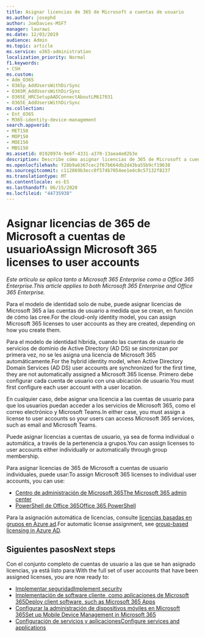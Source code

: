```yaml
---
title: Asignar licencias de 365 de Microsoft a cuentas de usuario
ms.author: josephd
author: JoeDavies-MSFT
manager: laurawi
ms.date: 12/03/2019
audience: Admin
ms.topic: article
ms.service: o365-administration
localization_priority: Normal
f1.keywords:
- CSH
ms.custom:
- Adm_O365
- O365p_AddUsersWithDirSync
- O365M_AddUsersWithDirSync
- O365E_HRCSetupAADConnectAboutLM617031
- O365E_AddUsersWithDirSync
ms.collection:
- Ent_O365
- M365-identity-device-management
search.appverid:
- MET150
- MOP150
- MOE150
- MBS150
ms.assetid: 01920974-9e6f-4331-a370-13aea4e82b3e
description: Describe cómo asignar licencias de 365 de Microsoft a cuentas de usuario, ya sea de forma individual o en función de la pertenencia a grupos.
ms.openlocfilehash: f28b9a6367cec2f67b664db2d43ba55b9cf19638
ms.sourcegitcommit: c112869b3ecc0f574b7054ee1edc8c57132f8237
ms.translationtype: MT
ms.contentlocale: es-ES
ms.lasthandoff: 06/15/2020
ms.locfileid: "44735938"
---
```

# <a name="assign-microsoft-365-licenses-to-user-accounts"></a><span data-ttu-id="94abc-103">Asignar licencias de 365 de Microsoft a cuentas de usuario</span><span class="sxs-lookup"><span data-stu-id="94abc-103">Assign Microsoft 365 licenses to user accounts</span></span>

<span data-ttu-id="94abc-104">*Este artículo se aplica tanto a Microsoft 365 Enterprise como a Office 365 Enterprise.*</span><span class="sxs-lookup"><span data-stu-id="94abc-104">*This article applies to both Microsoft 365 Enterprise and Office 365 Enterprise.*</span></span>

<span data-ttu-id="94abc-105">Para el modelo de identidad solo de nube, puede asignar licencias de Microsoft 365 a las cuentas de usuario a medida que se crean, en función de cómo las cree.</span><span class="sxs-lookup"><span data-stu-id="94abc-105">For the cloud-only identity model, you can assign Microsoft 365 licenses to user accounts as they are created, depending on how you create them.</span></span>

<span data-ttu-id="94abc-106">Para el modelo de identidad híbrida, cuando las cuentas de usuario de servicios de dominio de Active Directory (AD DS) se sincronizan por primera vez, no se les asigna una licencia de Microsoft 365 automáticamente.</span><span class="sxs-lookup"><span data-stu-id="94abc-106">For the hybrid identity model, when Active Directory Domain Services (AD DS) user accounts are synchronized for the first time, they are not automatically assigned a Microsoft 365 license.</span></span> <span data-ttu-id="94abc-107">Primero debe configurar cada cuenta de usuario con una ubicación de usuario.</span><span class="sxs-lookup"><span data-stu-id="94abc-107">You must first configure each user account with a user location.</span></span>

<span data-ttu-id="94abc-108">En cualquier caso, debe asignar una licencia a las cuentas de usuario para que los usuarios puedan acceder a los servicios de Microsoft 365, como el correo electrónico y Microsoft Teams.</span><span class="sxs-lookup"><span data-stu-id="94abc-108">In either case, you must assign a license to user accounts so your users can access Microsoft 365 services, such as email and Microsoft Teams.</span></span>

<span data-ttu-id="94abc-109">Puede asignar licencias a cuentas de usuario, ya sea de forma individual o automática, a través de la pertenencia a grupos.</span><span class="sxs-lookup"><span data-stu-id="94abc-109">You can assign licenses to user accounts either individually or automatically through group membership.</span></span>

<span data-ttu-id="94abc-110">Para asignar licencias de 365 de Microsoft a cuentas de usuario individuales, puede usar:</span><span class="sxs-lookup"><span data-stu-id="94abc-110">To assign Microsoft 365 licenses to individual user accounts, you can use:</span></span>

- [<span data-ttu-id="94abc-111">Centro de administración de Microsoft 365</span><span class="sxs-lookup"><span data-stu-id="94abc-111">The Microsoft 365 admin center</span></span>](https://docs.microsoft.com/microsoft-365/admin/manage/assign-licenses-to-users)
- [<span data-ttu-id="94abc-112">PowerShell de Office 365</span><span class="sxs-lookup"><span data-stu-id="94abc-112">Office 365 PowerShell</span></span>](https://docs.microsoft.com/office365/enterprise/powershell/assign-licenses-to-user-accounts-with-office-365-powershell)

<span data-ttu-id="94abc-113">Para la asignación automática de licencias, consulte [licencias basadas en grupos en Azure ad](https://docs.microsoft.com/azure/active-directory/fundamentals/active-directory-licensing-whatis-azure-portal).</span><span class="sxs-lookup"><span data-stu-id="94abc-113">For automatic license assignment, see [group-based licensing in Azure AD](https://docs.microsoft.com/azure/active-directory/fundamentals/active-directory-licensing-whatis-azure-portal).</span></span>

## <a name="next-steps"></a><span data-ttu-id="94abc-114">Siguientes pasos</span><span class="sxs-lookup"><span data-stu-id="94abc-114">Next steps</span></span>

<span data-ttu-id="94abc-115">Con el conjunto completo de cuentas de usuario a las que se han asignado licencias, ya está listo para:</span><span class="sxs-lookup"><span data-stu-id="94abc-115">With the full set of user accounts that have been assigned licenses, you are now ready to:</span></span>

- [<span data-ttu-id="94abc-116">Implementar seguridad</span><span class="sxs-lookup"><span data-stu-id="94abc-116">Implement security</span></span>](https://docs.microsoft.com/microsoft-365/security/office-365-security/security-roadmap)
- [<span data-ttu-id="94abc-117">Implementación de software cliente, como aplicaciones de Microsoft 365</span><span class="sxs-lookup"><span data-stu-id="94abc-117">Deploy client software, such as Microsoft 365 Apps</span></span>](https://docs.microsoft.com/DeployOffice/deployment-guide-microsoft-365-apps)
- [<span data-ttu-id="94abc-118">Configurar la administración de dispositivos móviles en Microsoft 365</span><span class="sxs-lookup"><span data-stu-id="94abc-118">Set up Mobile Device Management in Microsoft 365</span></span>](https://support.office.com/article/set-up-mobile-device-management-mdm-in-office-365-dd892318-bc44-4eb1-af00-9db5430be3cd)
- [<span data-ttu-id="94abc-119">Configuración de servicios y aplicaciones</span><span class="sxs-lookup"><span data-stu-id="94abc-119">Configure services and applications</span></span>](configure-services-and-applications.md)
